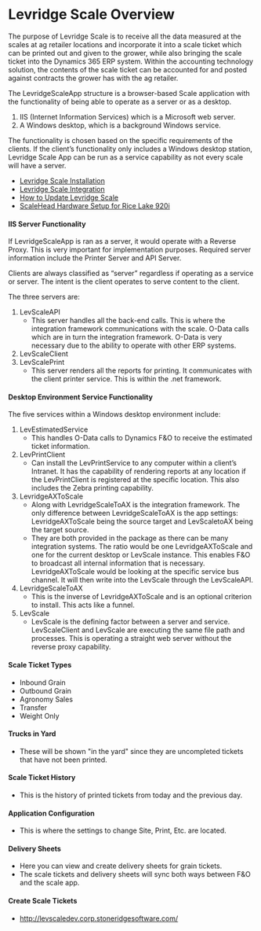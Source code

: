 ﻿# Levridge Scale Overview

The purpose of Levridge Scale is to receive all the data measured at the scales at ag retailer locations and incorporate it into a scale ticket
which can be printed out and given to the grower, while also bringing the scale ticket into the Dynamics 365 ERP system. 
Within the accounting technology solution, the contents of the scale ticket can be accounted for and posted against contracts the grower has with the ag retailer.

The LevridgeScaleApp structure is a browser-based Scale application with the functionality of being able to operate as a server or as a desktop.
1. IIS (Internet Information Services) which is a Microsoft web server. 
2. A Windows desktop, which is a background Windows service. 

The functionality is chosen based on the specific requirements of the clients. If the client’s functionality only includes a Windows desktop station, Levridge Scale App can be run as a service capability as not every scale will have a server.  


  - [Levridge Scale Installation](scale.md)
  - [Levridge Scale Integration](scale-integration.md) 
  - [How to Update Levridge Scale](howtoupdatelevridgescale.md)
  - [ScaleHead Hardware Setup for Rice Lake 920i](ScaleHeadHardwareSetup.md)
 
#### IIS Server Functionality
If LevridgeScaleApp is ran as a server, it would operate with a Reverse Proxy. This is very important for implementation purposes. Required server information include the Printer Server and API Server.  

Clients are always classified as “server” regardless if operating as a service or server. The intent is the client operates to serve content to the client. 

The three servers are: 
1. LevScaleAPI
      - This server handles all the back-end calls. This is where the integration framework communications with the scale. O-Data calls which are in turn the integration framework. O-Data is very necessary due to the ability to operate with other ERP systems. 
2. LevScaleClient
3. LevScalePrint
      - This server renders all the reports for printing. It communicates with the client printer service. This is within the .net framework. 

#### Desktop Environment Service Functionality
The five services within a Windows desktop environment include: 
1.	LevEstimatedService
       - This handles O-Data calls to Dynamics F&O to receive the estimated ticket information.
2.	LevPrintClient
      - Can install the LevPrintService to any computer within a client’s Intranet. It has the capability of rendering reports at any location if the LevPrintClient is registered at the specific location. This also includes the Zebra printing capability. 
3.	LevridgeAXToScale
      - Along with LevridgeScaleToAX is the integration framework. The only difference between LevridgeScaleToAX is the app settings: LevridgeAXToScale being the source target and LevScaletoAX being the target source. 
      - They are both provided in the package as there can be many integration systems. The ratio would be one LevridgeAXToScale and one for the current desktop or LevScale instance. This enables F&O to broadcast all internal information that is necessary. LevridgeAXToScale would be looking at the specific service bus channel. It will then write into the LevScale through the LevScaleAPI. 
4.	LevridgeScaleToAX
      - This is the inverse of LevridgeAXToScale and is an optional criterion to install. This acts like a funnel. 
5.	LevScale
      - LevScale is the defining factor between a server and service. LevScaleClient and LevScale are executing the same file path and processes. This is operating a straight web server without the reverse proxy capability. 

#### Scale Ticket Types

- Inbound Grain
- Outbound Grain
- Agronomy Sales
- Transfer
- Weight Only

#### Trucks in Yard
- These will be shown "in the yard" since they are uncompleted tickets that have not been printed.

#### Scale Ticket History
- This is the history of printed tickets from today and the previous day.

#### Application Configuration
- This is where the settings to change Site, Print, Etc. are located.

#### Delivery Sheets
- Here you can view and create delivery sheets for grain tickets.
- The scale tickets and delivery sheets will sync both ways between F&O and the scale app.

#### Create Scale Tickets
- http://levscaledev.corp.stoneridgesoftware.com/
